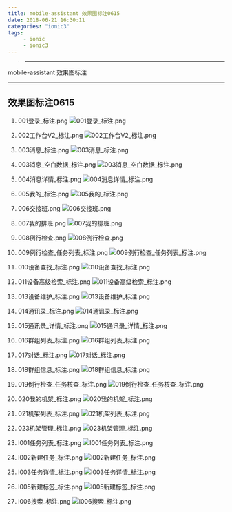 ```yaml
---
title: mobile-assistant 效果图标注0615
date: 2018-06-21 16:30:11
categories: "ionic3"
tags:
     - ionic
     - ionic3
---
```


> ***

mobile-assistant 效果图标注

 ***

 <!-- more -->

## 效果图标注0615

1. 001登录_标注.png
![001登录_标注.png](../img/mobile-assistant/001登录_标注.png)

2. 002工作台V2_标注.png
![002工作台V2_标注.png](../img/mobile-assistant/002工作台V2_标注.png)

3. 003消息_标注.png
![003消息_标注.png](../img/mobile-assistant/003消息_标注.png)

4. 003消息_空白数据_标注.png
![003消息_空白数据_标注.png](../img/mobile-assistant/003消息_空白数据_标注.png)

5. 004消息详情_标注.png
![004消息详情_标注.png](../img/mobile-assistant/004消息详情_标注.png)

6. 005我的_标注.png
![005我的_标注.png](../img/mobile-assistant/005我的_标注.png)

7. 006交接班.png
![006交接班.png](../img/mobile-assistant/006交接班.png)

8. 007我的排班.png
![007我的排班.png](../img/mobile-assistant/007我的排班.png)

9. 008例行检查.png
![008例行检查.png](../img/mobile-assistant/008例行检查.png)

10. 009例行检查_任务列表_标注.png
![009例行检查_任务列表_标注.png](../img/mobile-assistant/009例行检查_任务列表_标注.png)

11. 010设备查找_标注.png
![010设备查找_标注.png](../img/mobile-assistant/010设备查找_标注.png)

12. 011设备高级检索_标注.png
![011设备高级检索_标注.png](../img/mobile-assistant/011设备高级检索_标注.png)

13. 013设备维护_标注.png
![013设备维护_标注.png](../img/mobile-assistant/013设备维护_标注.png)

14. 014通讯录_标注.png
![014通讯录_标注.png](../img/mobile-assistant/014通讯录_标注.png)

15. 015通讯录_详情_标注.png
![015通讯录_详情_标注.png](../img/mobile-assistant/015通讯录_详情_标注.png)

16. 016群组列表_标注.png
![016群组列表_标注.png](../img/mobile-assistant/016群组列表_标注.png)

17. 017对话_标注.png
![017对话_标注.png](../img/mobile-assistant/017对话_标注.png)

18. 018群组信息_标注.png
![018群组信息_标注.png](../img/mobile-assistant/018群组信息_标注.png)

19. 019例行检查_任务核查_标注.png
![019例行检查_任务核查_标注.png](../img/mobile-assistant/019例行检查_任务核查_标注.png)

20. 020我的机架_标注.png
![020我的机架_标注.png](../img/mobile-assistant/020我的机架_标注.png)

21. 021机架列表_标注.png
![021机架列表_标注.png](../img/mobile-assistant/021机架列表_标注.png)

22. 023机架管理_标注.png
![023机架管理_标注.png](../img/mobile-assistant/023机架管理_标注.png)

23. l001任务列表_标注.png
![l001任务列表_标注.png](../img/mobile-assistant/l001任务列表_标注.png)

24. l002新建任务_标注.png
![l002新建任务_标注.png](../img/mobile-assistant/l002新建任务_标注.png)

25. l003任务详情_标注.png
![l003任务详情_标注.png](../img/mobile-assistant/l003任务详情_标注.png)

26. l005新建标签_标注.png
![l005新建标签_标注.png](../img/mobile-assistant/l005新建标签_标注.png)

27. l006搜索_标注.png
![l006搜索_标注.png](../img/mobile-assistant/l006搜索_标注.png)